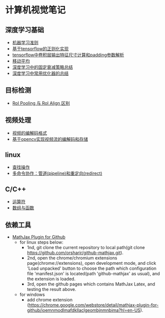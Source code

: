 # 计算机视觉笔记
## 深度学习基础
* [机器学习准则](https://github.com/alexchungio/alexchungio.github.io/blob/master/Deep_Learning_Base/%E6%9C%BA%E5%99%A8%E5%AD%A6%E4%B9%A0%E5%87%86%E5%88%99%EF%BC%88%E6%9C%9F%E6%9C%9B%E9%A3%8E%E9%99%A9%E3%80%81%E7%BB%8F%E9%AA%8C%E9%A3%8E%E9%99%A9%E3%80%81%E7%BB%93%E6%9E%84%E9%A3%8E%E9%99%A9%EF%BC%89.md)
* [基于tensorflow的正则化实现](https://github.com/alexchung16/alexchung16.github.io/blob/master/Deep_Learning_Base/%E5%9F%BA%E4%BA%8Etensorflow%E7%9A%84%E6%AD%A3%E5%88%99%E5%8C%96%E5%AE%9E%E7%8E%B0.md)
* [tensorflow中卷积层输出特征尺寸计算和padding参数解析](https://github.com/alexchung16/alexchung16.github.io/blob/master/Deep_Learning_Base/tensorflow%E4%B8%AD%E5%8D%B7%E7%A7%AF%E5%B1%82%E8%BE%93%E5%87%BA%E7%89%B9%E5%BE%81%E5%B0%BA%E5%AF%B8%E5%A4%A7%E5%B0%8F%E7%9A%84%E8%AE%A1%E7%AE%97%E5%92%8Cpadding%E5%8F%82%E6%95%B0%E8%A7%A3%E6%9E%90.md)
* [移动平均](https://github.com/alexchungio/alexchungio.github.io/blob/master/Deep_Learning_Base/%E7%A7%BB%E5%8A%A8%E5%B9%B3%E5%9D%87.md)
* [深度学习中的固定衰减策略总结](https://github.com/alexchungio/alexchungio.github.io/blob/master/Deep_Learning_Base/%E6%B7%B1%E5%BA%A6%E5%AD%A6%E4%B9%A0%E4%B8%AD%E7%9A%84%E5%9B%BA%E5%AE%9A%E5%AD%A6%E4%B9%A0%E7%8E%87%E8%A1%B0%E5%87%8F%E7%AD%96%E7%95%A5%E6%80%BB%E7%BB%93.md)
* [深度学习中常用优化器的总结](https://github.com/alexchungio/alexchungio.github.io/blob/master/Deep_Learning_Base/%E6%B7%B1%E5%BA%A6%E5%AD%A6%E4%B9%A0%E4%B8%AD%E5%B8%B8%E7%94%A8%E4%BC%98%E5%8C%96%E5%99%A8%E7%9A%84%E6%80%BB%E7%BB%93.md)
## 目标检测
* [RoI Pooling 与 RoI Align 区别](https://github.com/alexchungio/alexchungio.github.io/blob/master/Object_Detection/RoI%20Pooling%20%E4%B8%8E%20RoI%20Align%20%E5%8C%BA%E5%88%AB.md)
## 视频处理
* [视频的编解码格式](https://github.com/alexchung16/alexchung16.github.io/blob/master/Video/%E8%A7%86%E9%A2%91%E7%9A%84%E7%BC%96%E8%A7%A3%E7%A0%81%E6%A0%BC%E5%BC%8F.md)
* [基于opencv实现视频流的编解码和存储](https://github.com/alexchung16/alexchung16.github.io/blob/master/Video/%E5%9F%BA%E4%BA%8Eopencv%E5%AE%9E%E7%8E%B0%E8%A7%86%E9%A2%91%E6%B5%81%E7%9A%84%E7%BC%96%E8%A7%A3%E7%A0%81%E5%92%8C%E5%AD%98%E5%82%A8.md)
## linux
* [查找操作](https://github.com/alexchungio/alexchungio.github.io/blob/master/Linux/%E6%9F%A5%E6%89%BE%E6%93%8D%E4%BD%9C.md)
* [多命令协作：管道(pipeline)和重定向(redirect)](https://github.com/alexchungio/alexchungio.github.io/blob/master/Linux/%E7%AE%A1%E9%81%93%E5%92%8C%E9%87%8D%E5%AE%9A%E5%90%91.md)
## C/C++
* [运算符](https://github.com/alexchungio/alexchungio.github.io/blob/master/C%2B%2B/%E8%BF%90%E7%AE%97%E7%AC%A6.md)
* [数组与函数](https://github.com/alexchungio/alexchungio.github.io/blob/master/C%2B%2B/%E6%95%B0%E7%BB%84%E5%92%8C%E5%87%BD%E6%95%B0.md)
## 依赖工具
* [MathJax Plugin for Github](https://github.com/orsharir/github-mathjax)
  * for linux steps below:
    * 1nd, git clone the current repository to local path(git clone <https://github.com/orsharir/github-mathjax.git>).
    * 2nd, open the chrome/chromium extensions page(chrome://extensions), open development mode, and click 'Load unpacked' button to choose the path which configuration file 'manifest.json' is located(path 'github-mathjax' as usual), and the extension is loaded.
    * 3rd, open the github pages which contains MathJax Latex, and testing the result above.
  * for windows
    * add chrome extension (<https://chrome.google.com/webstore/detail/mathjax-plugin-for-github/ioemnmodlmafdkllaclgeombjnmnbima?hl=en-US>).
